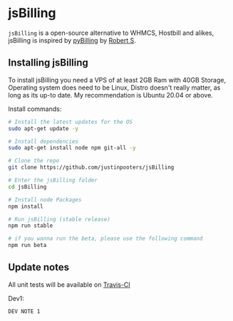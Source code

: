 # jsBilling
``jsBilling`` is a open-source alternative to WHMCS, Hostbill and alikes, jsBilling is inspired by [pyBilling](https://github.com/pyTrinkets/pyBilling) by [Robert S](https://robert-s.dev).

## Installing jsBilling
To install jsBilling you need a VPS of at least 2GB Ram with 40GB Storage, Operating system does need to be Linux, Distro doesn't really matter, as long as its up-to date. My recommendation is Ubuntu 20.04 or above. 

Install commands:
```bash
# Install the latest updates for the OS
sudo apt-get update -y

# Install dependencies
sudo apt-get install node npm git-all -y

# Clone the repo
git clone https://github.com/justinpooters/jsBilling

# Enter the jsBilling folder
cd jsBilling

# Install node Packages
npm install

# Run jsBilling (stable release)
npm run stable

# if you wanna run the beta, please use the following command
npm run beta
```

## Update notes
All unit tests will be available on [Travis-CI](https://app.travis-ci.com/github/JustinPooters/jsBilling)

Dev1:
```
DEV NOTE 1
```